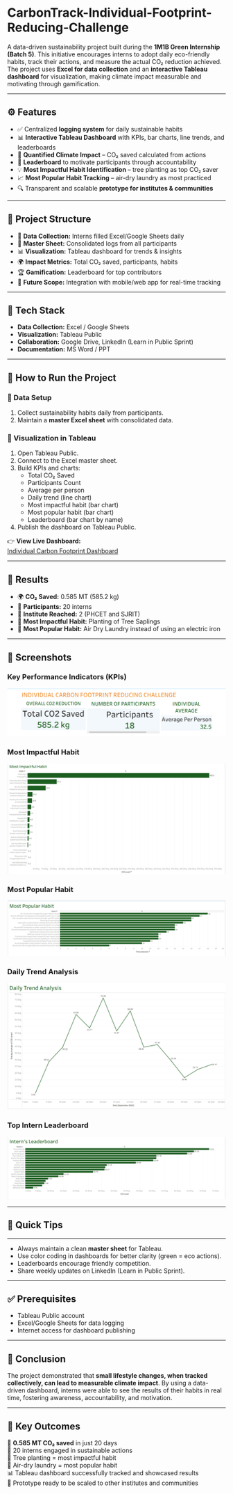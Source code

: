 # CarbonTrack-Individual-Footprint-Reducing-Challenge


A data-driven sustainability project built during the **1M1B Green Internship (Batch 5)**. This initiative encourages interns to adopt daily eco-friendly habits, track their actions, and measure the actual CO₂ reduction achieved. The project uses **Excel for data collection** and an **interactive Tableau dashboard** for visualization, making climate impact measurable and motivating through gamification.

---

## ⚙️ Features

- ✅ Centralized **logging system** for daily sustainable habits  
- 📊 **Interactive Tableau Dashboard** with KPIs, bar charts, line trends, and leaderboards  
- 🌱 **Quantified Climate Impact** – CO₂ saved calculated from actions  
- 👥 **Leaderboard** to motivate participants through accountability  
- 💡 **Most Impactful Habit Identification** – tree planting as top CO₂ saver  
- 📈 **Most Popular Habit Tracking** – air-dry laundry as most practiced  
- 🔍 Transparent and scalable **prototype for institutes & communities**  

---

📁 **Project Structure**
-------------------
- 📝 **Data Collection:** Interns filled Excel/Google Sheets daily  
- 🔄 **Master Sheet:** Consolidated logs from all participants  
- 📊 **Visualization:** Tableau dashboard for trends & insights  
- 🌍 **Impact Metrics:** Total CO₂ saved, participants, habits  
- 🏆 **Gamification:** Leaderboard for top contributors  
- 🚀 **Future Scope:** Integration with mobile/web app for real-time tracking  

---

## 🧠 Tech Stack

- **Data Collection:** Excel / Google Sheets  
- **Visualization:** Tableau Public  
- **Collaboration:** Google Drive, LinkedIn (Learn in Public Sprint)  
- **Documentation:** MS Word / PPT  

---

## 🚀 How to Run the Project

### 🔹 Data Setup  
1. Collect sustainability habits daily from participants.  
2. Maintain a **master Excel sheet** with consolidated data.  

### 🔹 Visualization in Tableau  
1. Open Tableau Public.  
2. Connect to the Excel master sheet.  
3. Build KPIs and charts:  
   - Total CO₂ Saved  
   - Participants Count  
   - Average per person  
   - Daily trend (line chart)  
   - Most impactful habit (bar chart)  
   - Most popular habit (bar chart)  
   - Leaderboard (bar chart by name)  
4. Publish the dashboard on Tableau Public.  

👉 **View Live Dashboard:**  
[Individual Carbon Footprint Dashboard](https://public.tableau.com/app/profile/omkar.shinde2854/viz/IndividualCarbonFootprintChallenge/INDIVIDUALCARBONFOOTPRINTREDUCINGCHALLENGE?publish=yes)  

---

## 📌 Results

- 🌍 **CO₂ Saved:** 0.585 MT (585.2 kg)  
- 👥 **Participants:** 20 interns  
- 🏫 **Institute Reached:** 2 (PHCET and SJRIT)  
- 🌳 **Most Impactful Habit:** Planting of Tree Saplings  
- 👕 **Most Popular Habit:** Air Dry Laundry instead of using an electric iron  

---

## 📸 Screenshots  


### Key Performance Indicators (KPIs)
![KPIs](images/KPI.jpg)

### Most Impactful Habit
![Most Impactful Habit](images/MOST%20IMPACTFUL%20HABIT.jpg)

### Most Popular Habit
![Most Popular Habit](images/MOST%20POPULAR%20HABIT.jpg)

### Daily Trend Analysis
![Daily Trend Analysis](images/DAILY%20TREND%20ANALYSIS.jpg)

### Top Intern Leaderboard
![Top Intern Leaderboard](images/TOP%20INTERN%20LEADERBOARD.jpg) 
 

---

## 🚀 Quick Tips
-------------
- Always maintain a clean **master sheet** for Tableau.  
- Use color coding in dashboards for better clarity (green = eco actions).  
- Leaderboards encourage friendly competition.  
- Share weekly updates on LinkedIn (Learn in Public Sprint).  

---

## ✅ Prerequisites

- Tableau Public account  
- Excel/Google Sheets for data logging  
- Internet access for dashboard publishing  

---

## 📌 Conclusion

The project demonstrated that **small lifestyle changes, when tracked collectively, can lead to measurable climate impact**. By using a data-driven dashboard, interns were able to see the results of their habits in real time, fostering awareness, accountability, and motivation.  

---

## 📌 Key Outcomes

🌱 **0.585 MT CO₂ saved** in just 20 days  
👥 20 interns engaged in sustainable actions  
🌳 Tree planting = most impactful habit  
👕 Air-dry laundry = most popular habit  
📊 Tableau dashboard successfully tracked and showcased results  
🚀 Prototype ready to be scaled to other institutes and communities  
